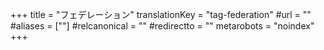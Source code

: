+++
title = "フェデレーション"
translationKey = "tag-federation"
#url = ""
#aliases = [""]
#relcanonical = ""
#redirectto = ""
metarobots = "noindex"
+++
